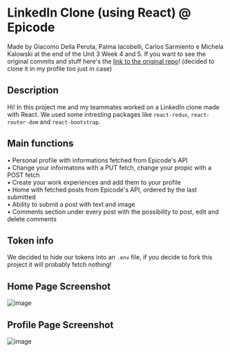 # LinkedIn Clone (using React) @ Epicode
Made by Giacomo Della Peruta, Palma Iacobelli, Carlos Sarmiento e Michela Kalowski at the end of the Unit 3 Week 4 and 5.
If you want to see the original commits and stuff here's the [link to the original repo](https://github.com/369-Palma/build-week3-team6new)! (decided to clone it in my profile too just in case)

## Description
Hi! In this project me and my teammates worked on a LinkedIn clone made with React. We used some intresting packages like `react-redux`, `react-router-dom` and `react-bootstrap`.

## Main functions
• Personal profile with informations fetched from Epicode's API  
• Change your informatons with a PUT fetch, change your propic with a POST fetch  
• Create your work experiences and add them to your profile  
• Home with fetched posts from Epicode's API, ordered by the last submitted  
• Ability to submit a post with text and image  
• Comments section under every post with the possibility to post, edit and delete comments

## Token info
We decided to hide our tokens into an `.env` file, if you decide to fork this project it will probably fetch nothing!

## Home Page Screenshot
![image](https://github.com/GiaxUp/linkedin-clone/assets/40038797/789e18dc-253c-4bc3-b0cf-fab4ebc7fb7f)

## Profile Page Screenshot
![image](https://github.com/GiaxUp/linkedin-clone/assets/40038797/14aa2ddd-514f-425a-8c4c-f9ea84ec7207)

